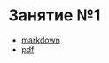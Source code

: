 # Занятие №1

* [markdown](https://github.com/ItPeoplePython2018/lesson-1/blob/master/lesson.md)
* [pdf](https://github.com/ItPeoplePython2018/lesson-1/blob/master/lesson.pdf)